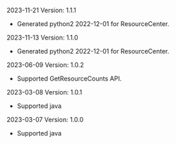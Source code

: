 2023-11-21 Version: 1.1.1
- Generated python2 2022-12-01 for ResourceCenter.

2023-11-13 Version: 1.1.0
- Generated python2 2022-12-01 for ResourceCenter.

2023-06-09 Version: 1.0.2
- Supported GetResourceCounts API.

2023-03-08 Version: 1.0.1
- Supported java

2023-03-07 Version: 1.0.0
- Supported java

